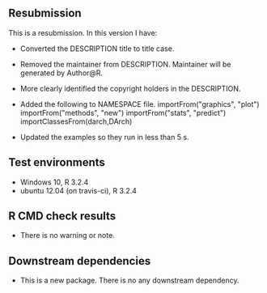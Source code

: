 ## Resubmission
This is a resubmission. In this version I have:

* Converted the DESCRIPTION title to title case.

* Removed the maintainer from DESCRIPTION. Maintainer will be generated by Author@R.

* More clearly identified the copyright holders in the DESCRIPTION.

* Added the following to NAMESPACE file.
    importFrom("graphics", "plot") 
    importFrom("methods", "new")
    importFrom("stats", "predict")
    importClassesFrom(darch,DArch)
    
* Updated the examples so they run in less than 5 s.
  

## Test environments
* Windows 10, R 3.2.4
* ubuntu 12.04 (on travis-ci), R 3.2.4

## R CMD check results
* There is no warning or note.

## Downstream dependencies
* This is a new package. There is no any downstream dependency.
